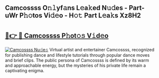 ## Camcossss O𝚗𝚕yf𝚊ns L𝚎a𝚔ed N𝚞𝚍es - Part-uWr P𝚑𝚘tos Vi𝚍𝚎o - H𝚘𝚝 Part L𝚎a𝚔s Xz8H2

# <h2><a href="http://kfcw0d.oniu.top/?m=Camcossss">🔗👉 🔴 Camcossss P𝚑ot𝚘𝚜 V𝚒d𝚎o</a></h2>

[![Camcossss Nu𝚍e𝚜](https://i.imgur.com/0qMVB7G.gif)](http://kfcw0d.oniu.top/?m=Camcossss)
Virtual artist and entertainer Camcossss, recognized for publishing dance and lifestyle tutorials through popular dance moves and brief clips. The public persona of Camcossss is defined by its warm and approachable energy, but the mysteries of his private life remain a captivating enigma.  
